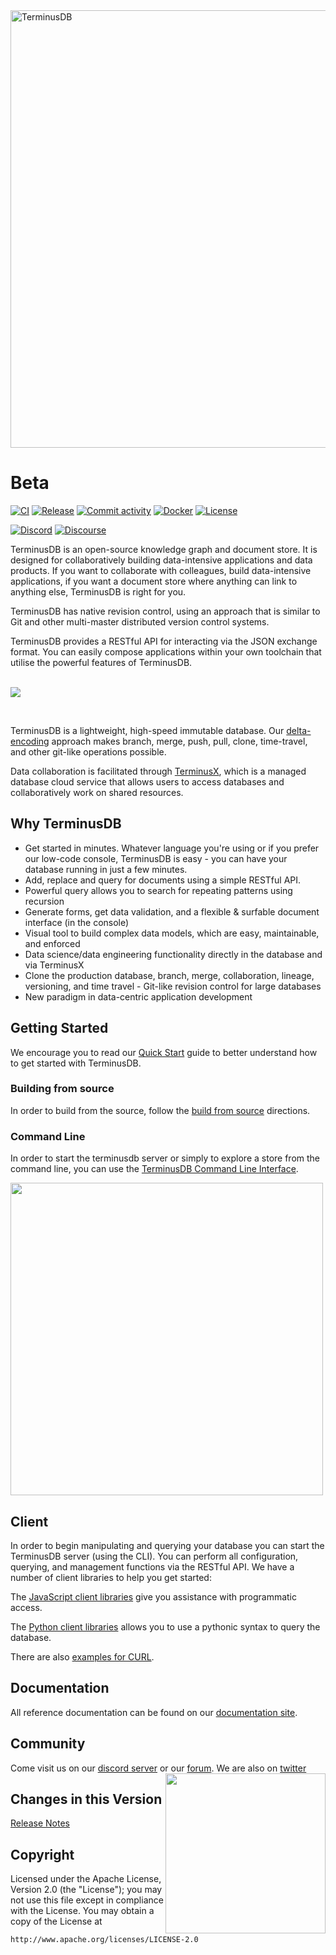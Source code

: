 <img src="https://assets.terminusdb.com/images/main_lockup.png" width="700px" alt="TerminusDB" />

# Beta

[![CI](https://github.com/terminusdb/terminusdb/actions/workflows/ci.yml/badge.svg?event=push)](https://github.com/terminusdb/terminusdb/actions/workflows/ci.yml)
[![Release](https://img.shields.io/github/v/release/terminusdb/terminusdb?color=purple&style=plastic)](https://github.com/terminusdb/terminusdb/releases)
[![Commit activity](https://img.shields.io/github/commit-activity/m/terminusdb/terminusdb?color=orange&logo=GitHub&style=plastic)](https://github.com/terminusdb/terminusdb/graphs/contributors)
[![Docker](https://img.shields.io/docker/pulls/terminusdb/terminusdb-server?logo=Docker&style=plastic)](https://hub.docker.com/r/terminusdb/terminusdb-server)
[![License](https://img.shields.io/github/license/terminusdb/terminusdb?color=pink&logo=apache&style=plastic)](https://github.com/terminusdb/terminusdb/blob/main/LICENSE)

[![Discord](https://img.shields.io/discord/689805612053168129?label=Discord&logo=Discord&style=plastic)](https://discord.gg/yTJKAma)
[![Discourse](https://img.shields.io/discourse/topics?color=yellow&logo=Discourse&server=https%3A%2F%2Fdiscuss.terminusdb.com%2F&style=plastic)](https://discuss.terminusdb.com/)

TerminusDB is an open-source knowledge graph and document store. It is designed for collaboratively building data-intensive applications and data products. If you want to collaborate with colleagues, build data-intensive applications, if you want a document store where anything can link to anything else, TerminusDB is right for you.

TerminusDB has native revision control, using an approach that is similar to Git and other multi-master distributed version control systems.

TerminusDB provides a RESTful API for interacting via the JSON exchange format. You can easily compose applications within your own toolchain that utilise the powerful features of TerminusDB.
<br/><br/>

![](https://assets.terminusdb.com/images/Git%20for%20GitHub-480p-210108.gif)

<br/>

TerminusDB is a lightweight, high-speed immutable database. Our [delta-encoding](docs/whitepaper/terminusdb.pdf) approach makes branch, merge, push, pull, clone, time-travel, and other git-like operations possible.

Data collaboration is facilitated through [TerminusX](https://terminusdb.com), which is a managed database cloud service that allows users to access databases and collaboratively work on shared resources.

## Why TerminusDB


* Get started in minutes. Whatever language you're using or if you prefer our low-code console, TerminusDB is easy - you can have your database running in just a few minutes.
* Add, replace and query for documents using a simple RESTful API.
* Powerful query allows you to search for repeating patterns using recursion
* Generate forms, get data validation, and a flexible & surfable document interface (in the console)
* Visual tool to build complex data models, which are easy, maintainable, and enforced
* Data science/data engineering functionality directly in the database and via TerminusX
* Clone the production database, branch, merge, collaboration, lineage, versioning, and time travel - Git-like revision control for large databases
* New paradigm in data-centric application development


## Getting Started

We encourage you to read our [Quick Start](https://docs.terminusdb.com/) guide to better understand how to get started with TerminusDB.

### Building from source

In order to build from the source, follow the [build from source](docs/BUILD.md) directions.

### Command Line

In order to start the terminusdb server or simply to explore a store
from the command line, you can use the [TerminusDB Command Line
Interface](docs/CLI.md).

<img src="https://assets.terminusdb.com/images/cli-github.gif" width="500px"/>

## Client

In order to begin manipulating and querying your database you can
start the TerminusDB server (using the CLI).
You can perform all configuration, querying, and management
functions via the RESTful API. We have a number of client libraries to
help you get started:

The [JavaScript client libraries](https://github.com/terminusdb/terminusdb-client) give you
assistance with programmatic access.

The [Python client libraries](https://github.com/terminusdb/terminusdb-client-python) allows
you to use a pythonic syntax to query the database.

There are also [examples for CURL](https://docs.terminusdb.com/#/terminusx/curl-reference).

## Documentation

All reference documentation can be found on our [documentation site](https://docs.terminusdb.com/).

## Community

Come visit us on our [discord server](https://discord.gg/yTJKAma)
or our [forum](https://discuss.terminusdb.com). We are also on [twitter](https://twitter.com/TerminusDB)
<img align="right" src="https://assets.terminusdb.com/images/TerminusDB%20color%20mascot.png" width="256px"/>

## Changes in this Version

[Release Notes](docs/RELEASE_NOTES.md)

## Copyright

Licensed under the Apache License, Version 2.0 (the "License"); you may not use this file except in compliance with the License. You may obtain a copy of the License at
```
http://www.apache.org/licenses/LICENSE-2.0
```
